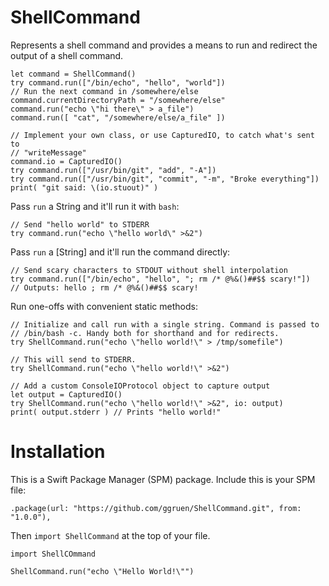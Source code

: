 # ShellCommand

Represents a shell command and provides a means to run and redirect the output
of a shell command.

    let command = ShellCommand()
    try command.run(["/bin/echo", "hello", "world"])
    // Run the next command in /somewhere/else
    command.currentDirectoryPath = "/somewhere/else"
    command.run("echo \"hi there\" > a_file")
    command.run([ "cat", "/somewhere/else/a_file" ])

	// Implement your own class, or use CapturedIO, to catch what's sent to
	// "writeMessage"
    command.io = CapturedIO()
    try command.run(["/usr/bin/git", "add", "-A"])
    try command.run(["/usr/bin/git", "commit", "-m", "Broke everything"])
	print( "git said: \(io.stuout)" )

Pass `run` a String and it'll run it with `bash`:

    // Send "hello world" to STDERR
    try command.run("echo \"hello world\" >&2")

Pass `run` a [String] and it'll run the command directly:

    // Send scary characters to STDOUT without shell interpolation
    try command.run(["/bin/echo", "hello", "; rm /* @%&()##$$ scary!"])
    // Outputs: hello ; rm /* @%&()##$$ scary!

Run one-offs with convenient static methods:

    // Initialize and call run with a single string. Command is passed to
    // /bin/bash -c. Handy both for shorthand and for redirects.
    try ShellCommand.run("echo \"hello world!\" > /tmp/somefile")

    // This will send to STDERR.
    try ShellCommand.run("echo \"hello world!\" >&2")

    // Add a custom ConsoleIOProtocol object to capture output
    let output = CapturedIO()
    try ShellCommand.run("echo \"hello world!\" >&2", io: output)
    print( output.stderr ) // Prints "hello world!"

# Installation

This is a Swift Package Manager (SPM) package. Include this is your SPM file:

	.package(url: "https://github.com/ggruen/ShellCommand.git", from: "1.0.0"),

Then `import ShellCommand` at the top of your file.

	import ShellCOmmand

	ShellCommand.run("echo \"Hello World!\"")
